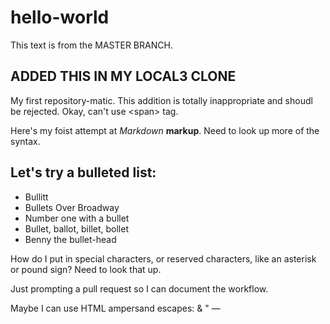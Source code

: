 # hello-world

This text is from the MASTER BRANCH.
## **ADDED THIS IN MY LOCAL3 CLONE**
My first repository-matic.
This addition is totally inappropriate and shoudl be rejected.
Okay, can't use &lt;span&gt; tag.


Here's my foist attempt at *Markdown* **markup**. Need to look up more of the syntax.

## Let's try a bulleted list:
- Bullitt
- Bullets Over Broadway
- Number one with a bullet
- Bullet, ballot, billet, bollet
- Benny the bullet-head

How do I put in special characters, or reserved characters, like an asterisk or pound sign? Need to look that up.

Just prompting a pull request so I can document the workflow.

Maybe I can use HTML ampersand escapes: &amp; &quot; &mdash;
